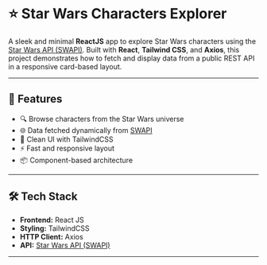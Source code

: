 # ⭐ Star Wars Characters Explorer

A sleek and minimal **ReactJS** app to explore Star Wars characters using the [Star Wars API (SWAPI)](https://swapi.dev/). Built with **React**, **Tailwind CSS**, and **Axios**, this project demonstrates how to fetch and display data from a public REST API in a responsive card-based layout.

---

## 🚀 Features

- 🔍 Browse characters from the Star Wars universe
- 🌐 Data fetched dynamically from [SWAPI](https://swapi.dev/)
- 🎨 Clean UI with TailwindCSS
- ⚡ Fast and responsive layout
- 📦 Component-based architecture

---

## 🛠️ Tech Stack

- **Frontend:** React JS
- **Styling:** TailwindCSS
- **HTTP Client:** Axios
- **API:** [Star Wars API (SWAPI)](https://swapi.dev/)

---



